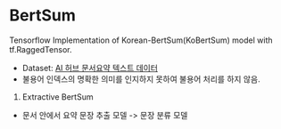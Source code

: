 # BertSum
Tensorflow Implementation of Korean-BertSum(KoBertSum) model with tf.RaggedTensor.

- Dataset: <a href="https://aihub.or.kr/aidata/8054" target="_blank"> AI 허브 문서요약 텍스트 데이터 </a>
- 불용어 인덱스의 명확한 의미를 인지하지 못하여 불용어 처리를 하지 않음.

1. Extractive BertSum

- 문서 안에서 요약 문장 추출 모델 -> 문장 분류 모델

